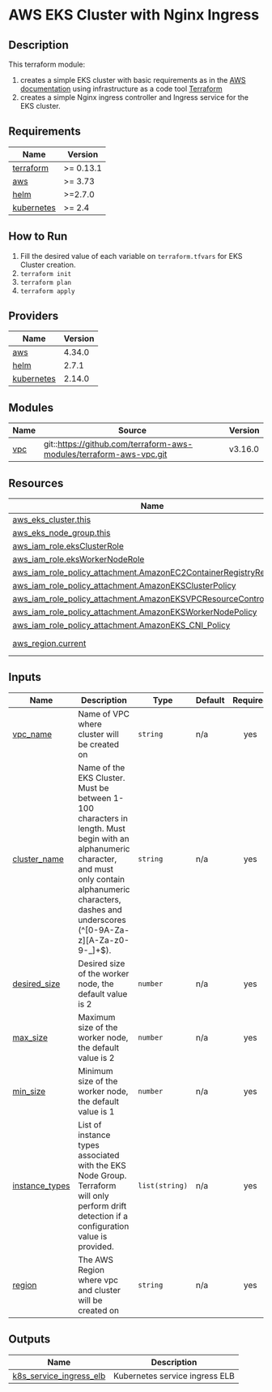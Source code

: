 # AWS EKS Cluster with Nginx Ingress
## Description
This terraform module: 
1. creates a simple EKS cluster with basic requirements as in the [AWS documentation](https://docs.aws.amazon.com/eks/latest/userguide/create-cluster.html) using infrastructure as a code tool [Terraform](https://www.terraform.io/)
2. creates a simple Nginx ingress controller and Ingress service for the EKS cluster.

## Requirements

| Name | Version |
|------|---------|
| <a name="requirement_terraform"></a> [terraform](#requirement\_terraform) | >= 0.13.1 |
| <a name="requirement_aws"></a> [aws](#requirement\_aws) | >= 3.73 |
| <a name="requirement_helm"></a> [helm](#requirement\_helm) | >=2.7.0 |
| <a name="requirement_kubernetes"></a> [kubernetes](#requirement\_kubernetes) | >= 2.4 |

## How to Run
1. Fill the desired value of each variable on `terraform.tfvars` for EKS Cluster creation.
2. `terraform init`
3. `terraform plan`
4. `terraform apply`

## Providers

| Name | Version |
|------|---------|
| <a name="provider_aws"></a> [aws](#provider\_aws) | 4.34.0 |
| <a name="provider_helm"></a> [helm](#provider\_helm) | 2.7.1 |
| <a name="provider_kubernetes"></a> [kubernetes](#provider\_kubernetes) | 2.14.0 |

## Modules

| Name | Source | Version |
|------|--------|---------|
| <a name="module_vpc"></a> [vpc](#module\_vpc) | git::https://github.com/terraform-aws-modules/terraform-aws-vpc.git | v3.16.0 |

## Resources

| Name | Type |
|------|------|
| [aws_eks_cluster.this](https://registry.terraform.io/providers/hashicorp/aws/latest/docs/resources/eks_cluster) | resource |
| [aws_eks_node_group.this](https://registry.terraform.io/providers/hashicorp/aws/latest/docs/resources/eks_node_group) | resource |
| [aws_iam_role.eksClusterRole](https://registry.terraform.io/providers/hashicorp/aws/latest/docs/resources/iam_role) | resource |
| [aws_iam_role.eksWorkerNodeRole](https://registry.terraform.io/providers/hashicorp/aws/latest/docs/resources/iam_role) | resource |
| [aws_iam_role_policy_attachment.AmazonEC2ContainerRegistryReadOnly](https://registry.terraform.io/providers/hashicorp/aws/latest/docs/resources/iam_role_policy_attachment) | resource |
| [aws_iam_role_policy_attachment.AmazonEKSClusterPolicy](https://registry.terraform.io/providers/hashicorp/aws/latest/docs/resources/iam_role_policy_attachment) | resource |
| [aws_iam_role_policy_attachment.AmazonEKSVPCResourceController](https://registry.terraform.io/providers/hashicorp/aws/latest/docs/resources/iam_role_policy_attachment) | resource |
| [aws_iam_role_policy_attachment.AmazonEKSWorkerNodePolicy](https://registry.terraform.io/providers/hashicorp/aws/latest/docs/resources/iam_role_policy_attachment) | resource |
| [aws_iam_role_policy_attachment.AmazonEKS_CNI_Policy](https://registry.terraform.io/providers/hashicorp/aws/latest/docs/resources/iam_role_policy_attachment) | resource |
| [aws_region.current](https://registry.terraform.io/providers/hashicorp/aws/latest/docs/data-sources/region) | data source |

## Inputs

| Name | Description | Type | Default | Required |
|------|-------------|------|---------|:--------:|
| <a name="input_vpc_name"></a> [vpc\_name](#input\_vpc\_name) | Name of VPC where cluster will be created on | `string` | n/a | yes |
| <a name="input_cluster_name"></a> [cluster\_name](#input\_cluster\_name) | Name of the EKS Cluster. Must be between 1-100 characters in length. Must begin with an alphanumeric character, and must only contain alphanumeric characters, dashes and underscores (^[0-9A-Za-z][A-Za-z0-9-\_]+$). | `string` | n/a | yes |
| <a name="input_desired_size"></a> [desired\_size](#input\_desired\_size) | Desired size of the worker node, the default value is 2 | `number` | n/a | yes |
| <a name="input_max_size"></a> [max\_size](#input\_max\_size) | Maximum size of the worker node, the default value is 2 | `number` | n/a | yes |
| <a name="input_min_size"></a> [min\_size](#input\_min\_size) | Minimum size of the worker node, the default value is 1 | `number` | n/a | yes |
| <a name="input_instance_types"></a> [instance\_types](#input\_instance\_types) | List of instance types associated with the EKS Node Group. Terraform will only perform drift detection if a configuration value is provided. | `list(string)` | n/a | yes |
| <a name="input_region"></a> [region](#input\_region) | The AWS Region where vpc and cluster will be created on | `string` | n/a | yes |


## Outputs

| Name | Description |
|------|-------------|
| <a name="output_k8s_service_ingress_elb"></a> [k8s_service_ingress_elb](#output\_k8s_service_ingress_elb) | Kubernetes service ingress ELB |